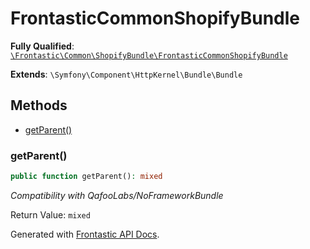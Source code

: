 #  FrontasticCommonShopifyBundle

**Fully Qualified**: [`\Frontastic\Common\ShopifyBundle\FrontasticCommonShopifyBundle`](../../../src/php/ShopifyBundle/FrontasticCommonShopifyBundle.php)

**Extends**: `\Symfony\Component\HttpKernel\Bundle\Bundle`

## Methods

* [getParent()](#getparent)

### getParent()

```php
public function getParent(): mixed
```

*Compatibility with QafooLabs/NoFrameworkBundle*

Return Value: `mixed`

Generated with [Frontastic API Docs](https://github.com/FrontasticGmbH/apidocs).
